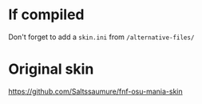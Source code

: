 # If compiled
Don't forget to add a ``skin.ini`` from ``/alternative-files/``

# Original skin
https://github.com/Saltssaumure/fnf-osu-mania-skin
